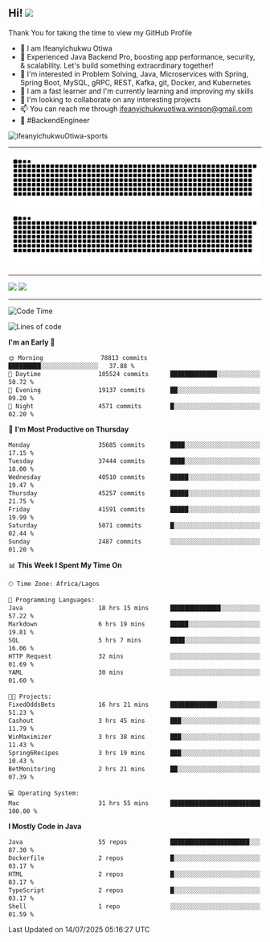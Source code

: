 <!-- BLOG-POST-LIST:START --><!-- BLOG-POST-LIST:END -->

## Hi! <img src="https://media.giphy.com/media/hvRJCLFzcasrR4ia7z/giphy.gif" width="4%"> 

Thank You for taking the time to view my GitHub Profile

- 👋 I am Ifeanyichukwu Otiwa
- 🚀 Experienced Java Backend Pro, boosting app performance, security, & scalability. Let's build something extraordinary together!
- 👀 I'm interested in Problem Solving, Java, Microservices with Spring, Spring Boot, MySQL, gRPC, REST, Kafka, git, Docker, and Kubernetes
- 🌱 I am a fast learner and I'm currently learning and improving my skills
- 💞️ I'm looking to collaborate on any interesting projects
- 📫 You can reach me through ifeanyichukwuotiwa.winson@gmail.com
- 🚀 #BackendEngineer

<p align="left" marginTop="10px"> <img src="https://komarev.com/ghpvc/?username=ifeanyichukwuOtiwa-sports&label=Profile%20views&color=0e75b6&style=for-the-badge" alt="ifeanyichukwuOtiwa-sports" /> </p>

***

<!--🐍📈SNAKEGRAPH / 🌐WEBSITE: https://github.com/Platane/snk -->
![github contribution grid snake animation](https://raw.githubusercontent.com/ifeanyichukwuOtiwa-sports/ifeanyichukwuOtiwa-sports/output/github-contribution-grid-snake-dark.svg#gh-dark-mode-only)![github contribution grid snake animation](https://raw.githubusercontent.com/ifeanyichukwuOtiwa-sports/ifeanyichukwuOtiwa-sports/output/github-contribution-grid-snake.svg#gh-light-mode-only)

***

<p float="left">
  <img float="left" src="https://github-readme-stats.vercel.app/api?username=ifeanyichukwuOtiwa-sports&count_private=true&include_all_commits=true&theme=react&show_icons=true" />
  <img float="right" src="https://github-readme-stats.vercel.app/api/top-langs/?username=ifeanyichukwuOtiwa-sports&layout=compact&show_icons=true&theme=react" /> 
</p>

***



<!--START_SECTION:waka-->
![Code Time](http://img.shields.io/badge/Code%20Time-3%2C952%20hrs%2054%20mins-blue)

![Lines of code](https://img.shields.io/badge/From%20Hello%20World%20I%27ve%20Written-56.8%20million%20lines%20of%20code-blue)

**I'm an Early 🐤** 

```text
🌞 Morning                78813 commits       █████████░░░░░░░░░░░░░░░░   37.88 % 
🌆 Daytime                105524 commits      █████████████░░░░░░░░░░░░   50.72 % 
🌃 Evening                19137 commits       ██░░░░░░░░░░░░░░░░░░░░░░░   09.20 % 
🌙 Night                  4571 commits        █░░░░░░░░░░░░░░░░░░░░░░░░   02.20 % 
```
📅 **I'm Most Productive on Thursday** 

```text
Monday                   35685 commits       ████░░░░░░░░░░░░░░░░░░░░░   17.15 % 
Tuesday                  37444 commits       ████░░░░░░░░░░░░░░░░░░░░░   18.00 % 
Wednesday                40510 commits       █████░░░░░░░░░░░░░░░░░░░░   19.47 % 
Thursday                 45257 commits       █████░░░░░░░░░░░░░░░░░░░░   21.75 % 
Friday                   41591 commits       █████░░░░░░░░░░░░░░░░░░░░   19.99 % 
Saturday                 5071 commits        █░░░░░░░░░░░░░░░░░░░░░░░░   02.44 % 
Sunday                   2487 commits        ░░░░░░░░░░░░░░░░░░░░░░░░░   01.20 % 
```


📊 **This Week I Spent My Time On** 

```text
🕑︎ Time Zone: Africa/Lagos

💬 Programming Languages: 
Java                     18 hrs 15 mins      ██████████████░░░░░░░░░░░   57.22 % 
Markdown                 6 hrs 19 mins       █████░░░░░░░░░░░░░░░░░░░░   19.81 % 
SQL                      5 hrs 7 mins        ████░░░░░░░░░░░░░░░░░░░░░   16.06 % 
HTTP Request             32 mins             ░░░░░░░░░░░░░░░░░░░░░░░░░   01.69 % 
YAML                     30 mins             ░░░░░░░░░░░░░░░░░░░░░░░░░   01.60 % 

🐱‍💻 Projects: 
FixedOddsBets            16 hrs 21 mins      █████████████░░░░░░░░░░░░   51.23 % 
Cashout                  3 hrs 45 mins       ███░░░░░░░░░░░░░░░░░░░░░░   11.79 % 
WinMaximizer             3 hrs 38 mins       ███░░░░░░░░░░░░░░░░░░░░░░   11.43 % 
Spring6Recipes           3 hrs 19 mins       ███░░░░░░░░░░░░░░░░░░░░░░   10.43 % 
BetMonitoring            2 hrs 21 mins       ██░░░░░░░░░░░░░░░░░░░░░░░   07.39 % 

💻 Operating System: 
Mac                      31 hrs 55 mins      █████████████████████████   100.00 % 
```

**I Mostly Code in Java** 

```text
Java                     55 repos            ██████████████████████░░░   87.30 % 
Dockerfile               2 repos             █░░░░░░░░░░░░░░░░░░░░░░░░   03.17 % 
HTML                     2 repos             █░░░░░░░░░░░░░░░░░░░░░░░░   03.17 % 
TypeScript               2 repos             █░░░░░░░░░░░░░░░░░░░░░░░░   03.17 % 
Shell                    1 repo              ░░░░░░░░░░░░░░░░░░░░░░░░░   01.59 % 
```




 Last Updated on 14/07/2025 05:16:27 UTC
<!--END_SECTION:waka-->

<!--
<p align="center">
![trophy](https://github-profile-trophy.vercel.app/?username=ifeanyichukwuOtiwa-sports&theme=onedark) (https://github.com/ryo-ma/github-profile-trophy)
</p>
-->

<!---
ifeanyi-otiwa/ifeanyi-otiwa is a ✨ special ✨ repository because its `README.md` (this file) appears on your GitHub profile.
You can click the Preview link to take a look at your changes.
--->
